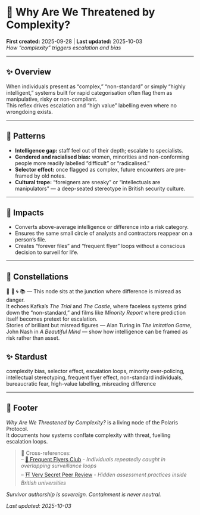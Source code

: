 # 🧠 Why Are We Threatened by Complexity?  
**First created:** 2025-09-28 | **Last updated:** 2025-10-03  
*How “complexity” triggers escalation and bias*

---

## ✨ Overview  

When individuals present as “complex,” “non-standard” or simply “highly intelligent,” systems built for rapid categorisation often flag them as manipulative, risky or non-compliant.  
This reflex drives escalation and “high value” labelling even where no wrongdoing exists.

---

## 📿 Patterns  

- **Intelligence gap:** staff feel out of their depth; escalate to specialists.  
- **Gendered and racialised bias:** women, minorities and non-conforming people more readily labelled “difficult” or “radicalised.”  
- **Selector effect:** once flagged as complex, future encounters are pre-framed by old notes.  
- **Cultural trope:** “foreigners are sneaky” or “intellectuals are manipulators” — a deep-seated stereotype in British security culture.

---

## 🌱 Impacts  

- Converts above-average intelligence or difference into a risk category.  
- Ensures the same small circle of analysts and contractors reappear on a person’s file.  
- Creates “forever files” and “frequent flyer” loops without a conscious decision to surveil for life.

---

## 🌌 Constellations  

🧠 🧿 🌀 📚 — This node sits at the junction where difference is misread as danger.  
It echoes Kafka’s *The Trial* and *The Castle*, where faceless systems grind down the “non-standard,” and films like *Minority Report* where prediction itself becomes pretext for escalation.  
Stories of brilliant but misread figures — Alan Turing in *The Imitation Game*, John Nash in *A Beautiful Mind* — show how intelligence can be framed as risk rather than asset.  

## ✨ Stardust  

complexity bias, selector effect, escalation loops, minority over-policing, intellectual stereotyping, frequent flyer effect, non-standard individuals, bureaucratic fear, high-value labelling, misreading difference

---

## 🏮 Footer  

*Why Are We Threatened by Complexity?* is a living node of the Polaris Protocol.  
It documents how systems conflate complexity with threat, fuelling escalation loops.

> 📡 Cross-references:  
> – [🛫 Frequent Flyers Club](./🛫_frequent_flyers_club.md) - *Individuals repeatedly caught in overlapping surveillance loops*  
> – [⛩️ Very Secret Peer Review](../🎓_British_University_Compliance_Service/⛩️_very_secret_peer_review.md) - *Hidden assessment practices inside British universities*  

*Survivor authorship is sovereign. Containment is never neutral.*

_Last updated: 2025-10-03_
